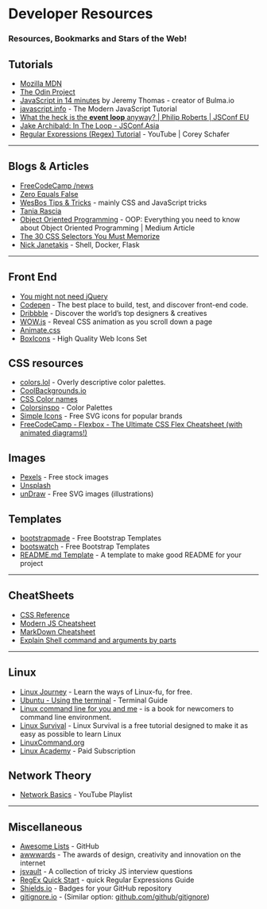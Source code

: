 # Developer Resources
### Resources, Bookmarks and Stars of the Web!

## Tutorials
* [Mozilla MDN](https://developer.mozilla.org/en-US/)
* [The Odin Project](https://www.theodinproject.com/)
* [JavaScript in 14 minutes](https://jgthms.com/javascript-in-14-minutes/) by Jeremy Thomas - creator of Bulma.io
* [javascript.info](https://javascript.info/) - The Modern JavaScript Tutorial
* [What the heck is the **event loop** anyway? | Philip Roberts | JSConf EU](https://youtu.be/8aGhZQkoFbQ)
* [Jake Archibald: In The Loop - JSConf.Asia](https://youtu.be/cCOL7MC4Pl0)
* [Regular Expressions (Regex) Tutorial](https://youtu.be/sa-TUpSx1JA) - YouTube | Corey Schafer

***

## Blogs & Articles
* [FreeCodeCamp /news](https://www.freecodecamp.org/news/)
* [Zero Equals False](https://zeroequalsfalse.com)
* [WesBos Tips & Tricks](https://mobile.twitter.com/wesbos/timelines/1189618481672667136) - mainly CSS and JavaScript tricks
* [Tania Rascia](https://www.taniarascia.com/)
* [Object Oriented Programming](https://medium.com/from-the-scratch/oop-everything-you-need-to-know-about-object-oriented-programming-aee3c18e281b) - OOP: Everything you need to know about Object Oriented Programming | Medium Article
* [The 30 CSS Selectors You Must Memorize](https://code.tutsplus.com/tutorials/the-30-css-selectors-you-must-memorize--net-16048)
* [Nick Janetakis](https://nickjanetakis.com/blog) - Shell, Docker, Flask

***

## Front End
* [You might not need jQuery](http://youmightnotneedjquery.com/)
* [Codepen](https://codepen.io/) - The best place to build, test, and discover front-end code.
* [Dribbble](https://dribbble.com/) - Discover the world’s top designers & creatives
* [WOW.js](https://github.com/matthieua/WOW) - Reveal CSS animation as you scroll down a page
* [Animate.css](https://github.com/daneden/animate.css)
* [BoxIcons](https://boxicons.com/) - High Quality Web Icons Set 

## CSS resources
* [colors.lol](https://colors.lol/) -  Overly descriptive color palettes. 
* [CoolBackgrounds.io](https://coolbackgrounds.io/)
* [CSS Color names](https://colours.neilorangepeel.com/)
* [Colorsinspo](https://colorsinspo.com/) - Color Palettes
* [Simple Icons](https://simpleicons.org/) - Free SVG icons for popular brands
* [FreeCodeCamp - Flexbox - The Ultimate CSS Flex Cheatsheet (with animated diagrams!)](https://www.freecodecamp.org/news/flexbox-the-ultimate-css-flex-cheatsheet/)

## Images
* [Pexels](https://www.pexels.com/) - Free stock images
* [Unsplash](https://www.pexels.com/)
* [unDraw](https://undraw.co/illustrations) - Free SVG images (illustrations)

## Templates
* [bootstrapmade](https://bootstrapmade.com/) - Free Bootstrap Templates
* [bootswatch](https://bootswatch.com/) - Free Bootstrap Templates
* [README.md Template](https://gist.github.com/PurpleBooth/109311bb0361f32d87a2) -  A template to make good README for your project

***

## CheatSheets
* [CSS Reference](https://cssreference.io/)
* [Modern JS Cheatsheet](https://mbeaudru.github.io/modern-js-cheatsheet/)
* [MarkDown Cheatsheet](https://github.com/adam-p/markdown-here/wiki/Markdown-Cheatsheet)
* [Explain Shell command and arguments by parts](https://explainshell.com/)

***

## Linux
* [Linux Journey](https://linuxjourney.com/) - Learn the ways of Linux-fu, for free.
* [Ubuntu - Using the terminal](https://help.ubuntu.com/community/UsingTheTerminal) - Terminal Guide
* [Linux command line for you and me](https://lym.readthedocs.io/en/latest/) - is a book for newcomers to command line environment.
* [Linux Survival](https://linuxsurvival.com/linux-tutorial-introduction/) - Linux Survival is a free tutorial designed to make it as easy as possible to learn Linux
* [LinuxCommand.org](http://linuxcommand.org/)
* [Linux Academy](https://linuxacademy.com/) - Paid Subscription

## Network Theory
* [Network Basics](https://www.youtube.com/playlist?list=PLR0bgGon_WTKY2irHaG_lNRZTrA7gAaCj) - YouTube Playlist

***

## Miscellaneous
* [Awesome Lists](https://github.com/topics/awesome) - GitHub
* [awwwards](https://www.awwwards.com/) - 
The awards of design, creativity and innovation on the internet
* [jsvault](https://jsvault.com/) - A collection of tricky JS interview questions
* [RegEx Quick Start](https://www.rexegg.com/regex-quickstart.html) - quick Regular Expressions Guide
* [Shields.io](https://shields.io/) - Badges for your GitHub repository
* [gitignore.io](https://www.toptal.com/developers/gitignore) - (Similar option: [github.com/github/gitignore](https://github.com/github/gitignore))